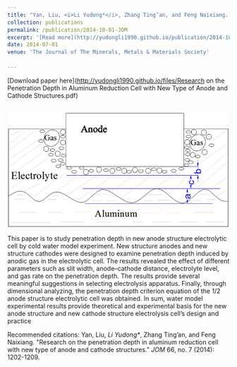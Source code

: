 ```yaml
---
title: "Yan, Liu, <i>Li Yudong*</i>, Zhang Ting’an, and Feng Naixiang. &quot;Research on the penetration depth in aluminum reduction cell with new type of anode and cathode structures.&quot; <i>JOM</i> 66, no. 7 (2014): 1202-1209."
collection: publications
permalink: /publication/2014-10-01-JOM
excerpt: '[Read more](http://yudongli1990.github.io/publication/2014-10-01-JOM) and [**Download here**](http://yudongli1990.github.io/files/Research on the Penetration Depth in Aluminum Reduction Cell with New Type of Anode and Cathode Structures.pdf)'
date: 2014-07-01
venue: 'The Journal of The Minerals, Metals & Materials Society'

---
```

[Download paper here](http://yudongli1990.github.io/files/Research on the Penetration Depth in Aluminum Reduction Cell with New Type of Anode and Cathode Structures.pdf)

<br/><img src='/images/jom_schematic.png'>

This paper is to study penetration depth in new anode structure electrolytic cell by cold water model experiment. New structure anodes and new structure cathodes were designed to examine penetration depth induced by anodic gas in the electrolytic cell. The results revealed the effect of different parameters such as slit width, anode–cathode distance, electrolyte level, and gas rate on the penetration depth. The results provide several meaningful suggestions in selecting electrolysis apparatus. Finally, through dimensional analyzing, the penetration depth criterion equation of the 1/2 anode structure electrolytic cell was obtained. In sum, water model experimental results provide theoretical and experimental basis for the new anode structure and new cathode structure electrolysis cell’s design and practice

Recommended citations: Yan, Liu, <i>Li Yudong*</i>, Zhang Ting’an, and Feng Naixiang. &quot;Research on the penetration depth in aluminum reduction cell with new type of anode and cathode structures.&quot; <i>JOM</i> 66, no. 7 (2014): 1202-1209.
